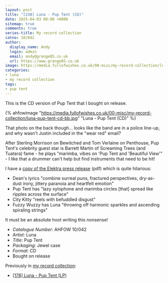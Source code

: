 ```yaml
---
layout: post
title: "[238] Luna - Pup Tent (CD)"
date: 2025-04-03 00:00 +0000
sitemap: true
comments: true
series-title: My record collection
catno: 10/042
author:
  display_name: Andy
  login: admin
  email: andy@grange85.co.uk
  url: https://www.grange85.co.uk
image: https://media.fullofwishes.co.uk/00-misc/my-record-collection/luna-pup-tent-cd-bb.jpg
categories:
- luna
- my record collection
tags:
- pup tent
---
```

This is the CD version of Pup Tent that I bought on release.

{% ahfowimage "https://media.fullofwishes.co.uk/00-misc/my-record-collection/luna-pup-tent-cd-bb.jpg" "Luna - Pup Tent (CD)" %}

That photo on the back though... looks like the band are in a police line-up, and why wasn't Justin included in the "wear red" email? 

After Sterling Morrison on Bewitched and Tom Verlaine on Penthouse, Pup Tent's celebrity guest star is Barrett Martin of Screaming Trees (and Tuatara) fame - he plays "marimba, vibes on 'Pup Tent and 'Beautiful View'" - I like that a drummer can't help but find instruments that need to be hit!

I have a [copy of the Elektra press release](https://media.fullofwishes.co.uk/02-luna/docs/pup-tent-press-release-ocr.pdf) (pdf) which is quite hilarious:

 - Dean's lyrics "combine surreal puns, fractured perspectives, dry-as-dust irony, jittery paranoia and heartfelt emotion"
 - Pup Tent has "lazy xylophone and marimba circles [that] spread like ripples across the surface"
 - City Kitty "reels with befuddled disgust"
 - Fuzzy Wuzzy has Luna "throwing off harmonic sparkles and ascending spiraling strings"

It must be an absolute hoot writing this nonsense!

 - *Catalogue Number:* AHFOW 10/042
 - *Artist:* Luna
 - *Title:* Pup Tent
 - *Packaging:* Jewel case
 - *Format:* CD
 - Bought on release

Previously in [my record collection](/category/my-record-collection):
 - [\[178\] Luna - Pup Tent (LP)](/2024/09/16/my-record-collection-171-luna-pup-tent-lp/)
